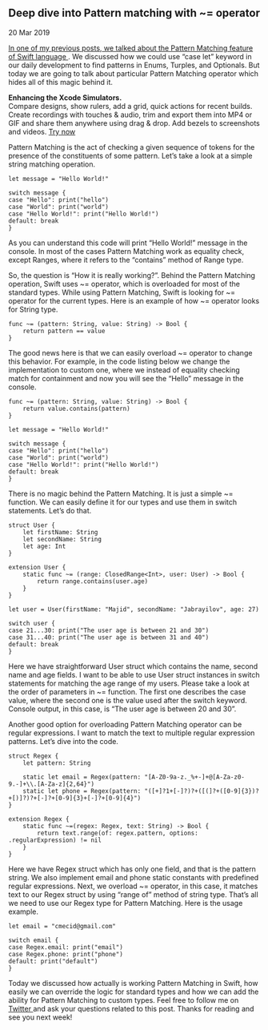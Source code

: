 ##  Deep dive into Pattern matching with ~= operator

20 Mar 2019

[ In one of my previous posts, we talked about the Pattern Matching feature of
Swift language ](/2019/02/06/pattern-matching-with-case-let) . We discussed
how we could use “case let” keyword in our daily development to find patterns
in Enums, Turples, and Optionals. But today we are going to talk about
particular Pattern Matching operator which hides all of this magic behind it.

**Enhancing the Xcode Simulators.**  
Compare designs, show rulers, add a grid, quick actions for recent builds.
Create recordings with touches & audio, trim and export them into MP4 or GIF
and share them anywhere using drag & drop. Add bezels to screenshots and
videos. [ Try now ](https://gumroad.com/a/931293139/ftvbh)

Pattern Matching is the act of checking a given sequence of tokens for the
presence of the constituents of some pattern. Let’s take a look at a simple
string matching operation.

    
    
    let message = "Hello World!"
    
    switch message {
    case "Hello": print("hello")
    case "World": print("world")
    case "Hello World!": print("Hello World!")
    default: break
    }
    

As you can understand this code will print “Hello World!” message in the
console. In most of the cases Pattern Matching work as equality check, except
Ranges, where it refers to the “contains” method of Range type.

So, the question is “How it is really working?”. Behind the Pattern Matching
operation, Swift uses ~= operator, which is overloaded for most of the
standard types. While using Pattern Matching, Swift is looking for ~= operator
for the current types. Here is an example of how ~= operator looks for String
type.

    
    
    func ~= (pattern: String, value: String) -> Bool {
        return pattern == value
    }
    

The good news here is that we can easily overload ~= operator to change this
behavior. For example, in the code listing below we change the implementation
to custom one, where we instead of equality checking match for containment and
now you will see the “Hello” message in the console.

    
    
    func ~= (pattern: String, value: String) -> Bool {
        return value.contains(pattern)
    }
    
    let message = "Hello World!"
    
    switch message {
    case "Hello": print("hello")
    case "World": print("world")
    case "Hello World!": print("Hello World!")
    default: break
    }
    

There is no magic behind the Pattern Matching. It is just a simple ~=
function. We can easily define it for our types and use them in switch
statements. Let’s do that.

    
    
    struct User {
        let firstName: String
        let secondName: String
        let age: Int
    }
    
    extension User {
        static func ~= (range: ClosedRange<Int>, user: User) -> Bool {
            return range.contains(user.age)
        }
    }
    
    let user = User(firstName: "Majid", secondName: "Jabrayilov", age: 27)
    
    switch user {
    case 21...30: print("The user age is between 21 and 30")
    case 31...40: print("The user age is between 31 and 40")
    default: break
    }
    

Here we have straightforward User struct which contains the name, second name
and age fields. I want to be able to use User struct instances in switch
statements for matching the age range of my users. Please take a look at the
order of parameters in ~= function. The first one describes the case value,
where the second one is the value used after the switch keyword. Console
output, in this case, is “The user age is between 20 and 30”.

Another good option for overloading Pattern Matching operator can be regular
expressions. I want to match the text to multiple regular expression patterns.
Let’s dive into the code.

    
    
    struct Regex {
        let pattern: String
    
        static let email = Regex(pattern: "[A-Z0-9a-z._%+-]+@[A-Za-z0-9.-]+\\.[A-Za-z]{2,64}")
        static let phone = Regex(pattern: "([+]?1+[-]?)?+([(]?+([0-9]{3})?+[)]?)?+[-]?+[0-9]{3}+[-]?+[0-9]{4}")
    }
    
    extension Regex {
        static func ~=(regex: Regex, text: String) -> Bool {
            return text.range(of: regex.pattern, options: .regularExpression) != nil
        }
    }
    

Here we have Regex struct which has only one field, and that is the pattern
string. We also implement email and phone static constants with predefined
regular expressions. Next, we overload ~= operator, in this case, it matches
text to our Regex struct by using “range of” method of string type. That’s all
we need to use our Regex type for Pattern Matching. Here is the usage example.

    
    
    let email = "cmecid@gmail.com"
    
    switch email {
    case Regex.email: print("email")
    case Regex.phone: print("phone")
    default: print("default")
    }
    

Today we discussed how actually is working Pattern Matching in Swift, how
easily we can override the logic for standard types and how we can add the
ability for Pattern Matching to custom types. Feel free to follow me on [
Twitter ](https://twitter.com/mecid) and ask your questions related to this
post. Thanks for reading and see you next week!

